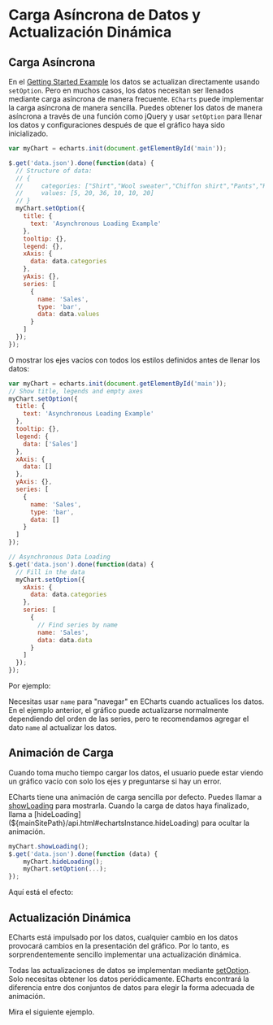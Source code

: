 # Carga Asíncrona de Datos y Actualización Dinámica

## Carga Asíncrona

En el  [Getting Started Example](${lang}/get-started) los datos se actualizan directamente usando `setOption`. Pero en muchos casos, los datos necesitan ser llenados mediante carga asíncrona de manera frecuente. `ECharts` puede implementar la carga asíncrona de manera sencilla. Puedes obtener los datos de manera asíncrona a través de una función como jQuery y usar `setOption` para llenar los datos y configuraciones después de que el gráfico haya sido inicializado.

```js
var myChart = echarts.init(document.getElementById('main'));

$.get('data.json').done(function(data) {
  // Structure of data:
  // {
  //     categories: ["Shirt","Wool sweater","Chiffon shirt","Pants","High-heeled shoes","socks"],
  //     values: [5, 20, 36, 10, 10, 20]
  // }
  myChart.setOption({
    title: {
      text: 'Asynchronous Loading Example'
    },
    tooltip: {},
    legend: {},
    xAxis: {
      data: data.categories
    },
    yAxis: {},
    series: [
      {
        name: 'Sales',
        type: 'bar',
        data: data.values
      }
    ]
  });
});
```

O mostrar los ejes vacíos con todos los estilos definidos antes de llenar los datos:

```js
var myChart = echarts.init(document.getElementById('main'));
// Show title, legends and empty axes
myChart.setOption({
  title: {
    text: 'Asynchronous Loading Example'
  },
  tooltip: {},
  legend: {
    data: ['Sales']
  },
  xAxis: {
    data: []
  },
  yAxis: {},
  series: [
    {
      name: 'Sales',
      type: 'bar',
      data: []
    }
  ]
});

// Asynchronous Data Loading
$.get('data.json').done(function(data) {
  // Fill in the data
  myChart.setOption({
    xAxis: {
      data: data.categories
    },
    series: [
      {
        // Find series by name
        name: 'Sales',
        data: data.data
      }
    ]
  });
});
```

Por ejemplo:

<md-example src="doc-example/tutorial-async"></md-example>

Necesitas usar `name` para "navegar" en ECharts cuando actualices los datos. En el ejemplo anterior, el gráfico puede actualizarse normalmente dependiendo del orden de las series, pero te recomendamos agregar el dato  `name` al actualizar los datos.

## Animación de Carga

Cuando toma mucho tiempo cargar los datos, el usuario puede estar viendo un gráfico vacío con solo los ejes y preguntarse si hay un error.

ECharts tiene una animación de carga sencilla por defecto. Puedes llamar a [showLoading](${mainSitePath}/api.html#echartsInstance.showLoading) para mostrarla. Cuando la carga de datos haya finalizado, llama a [hideLoading](${mainSitePath}/api.html#echartsInstance.hideLoading) para ocultar la animación.

```js
myChart.showLoading();
$.get('data.json').done(function (data) {
    myChart.hideLoading();
    myChart.setOption(...);
});
```

Aquí está el efecto:


<md-example src="doc-example/tutorial-loading"></md-example>

## Actualización Dinámica

ECharts está impulsado por los datos, cualquier cambio en los datos provocará cambios en la presentación del gráfico. Por lo tanto, es sorprendentemente sencillo implementar una actualización dinámica.

Todas las actualizaciones de datos se implementan mediante [setOption](${mainSitePath}/api.html#echartsInstance.setOption). Solo necesitas obtener los datos periódicamente. ECharts encontrará la diferencia entre dos conjuntos de datos para elegir la forma adecuada de animación.

Mira el siguiente ejemplo.

<md-example src="doc-example/tutorial-dynamic-data"></md-example>
